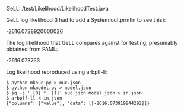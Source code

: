 GeLL: /test/Likelihood/LikelihoodTest.java

GeLL log likelihood (I had to add a System.out.println to see this):

-2616.0738920000026

The log likelihood that GeLL compares against for testing,
presumably obtained from PAML:

-2616.073763

Log likelihood reproduced using arbplf-ll:
```shell
$ python mknuc.py > nuc.json
$ python mkmodel.py > model.json
$ jq -s '.[0] * .[1]' nuc.json model.json > in.json
$ arbplf-ll < in.json
{"columns": ["value"], "data": [[-2616.073919844292]]}
```
